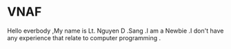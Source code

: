 # VNAF
Hello everbody ,My name is Lt. Nguyen D .Sang .I am a Newbie .I don't have any experience that relate to computer programming .
